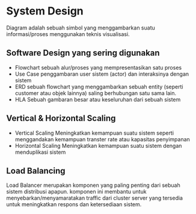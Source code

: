 # System Design
Diagram adalah sebuah simbol yang menggambarkan suatu informasi/proses menggunakan teknis visualisasi.


## Software Design yang sering digunakan
- Flowchart
sebuah alur/proses yang mempresentasikan satu proses
- Use Case
penggambaran user sistem (actor) dan interaksinya dengan sistem
- ERD
sebuah flowchart yang menggambarkan sebuah entity (seperti customer atau objek lainnya) saling berhubungan satu sama lain.
- HLA
Sebuah gambaran besar atau keseluruhan dari sebuah sistem

## Vertical & Horizontal Scaling
- Vertical Scaling 
Meningkatkan kemampuan suatu sistem seperti menggandakan kemampuan transter rate atau kapasitas penyimpanan
- Horizontal Scaling
Meningkatkan kemampuan suatu sistem dengan menduplikasi sistem

## Load Balancing
Load Balancer merupakan komponen yang paling penting dari sebuah sistem distribusi apapun. komponen ini membantu untuk menyebarkan/menyamaratakan traffic dari cluster server yang tersedia untuk meningkatkan respons dan ketersediaan sistem.
